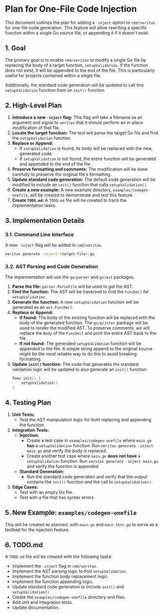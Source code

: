 # Plan for One-File Code Injection

This document outlines the plan for adding a `-inject` option to `cmd/veritas` for one-file code generation. This feature will allow rewriting a specific function within a single Go source file, or appending it if it doesn't exist.

## 1. Goal

The primary goal is to enable `cmd/veritas` to modify a single Go file by replacing the body of a target function, `setupValidation`. If the function does not exist, it will be appended to the end of the file. This is particularly useful for projects contained within a single file.

Additionally, the standard code generation will be updated to call this `setupValidation` function from an `init()` function.

## 2. High-Level Plan

1.  **Introduce a new `-inject` flag:** This flag will take a filename as an argument and signal to `veritas` that it should perform an in-place modification of that file.
2.  **Locate the target function:** The tool will parse the target Go file and find the `setupValidation` function.
3.  **Replace or Append:**
    *   If `setupValidation` is found, its body will be replaced with the new, generated code.
    *   If `setupValidation` is not found, the entire function will be generated and appended to the end of the file.
4.  **Preserve formatting and comments:** The modification will be done carefully to preserve the original file's formatting.
5.  **Update standard code generation:** The default code generation will be modified to include an `init()` function that calls `setupValidation()`.
6.  **Create a new example:** A new example directory, `examples/codegen-onefile`, will be created to demonstrate and test this feature.
7.  **Create `TODO.md`:** A `TODO.md` file will be created to track the implementation tasks.

## 3. Implementation Details

### 3.1. Command Line Interface

A new `-inject` flag will be added to `cmd/veritas`.

```bash
veritas generate -inject <target-file>.go
```

### 3.2. AST Parsing and Code Generation

The implementation will use the `go/parser` and `go/ast` packages.

1.  **Parse the file:** `parser.ParseFile` will be used to get the AST.
2.  **Find the function:** The AST will be traversed to find the `FuncDecl` for `setupValidation`.
3.  **Generate the function:** A new `setupValidation` function will be generated as an `ast.FuncDecl`.
4.  **Replace or Append:**
    *   **If found:** The body of the existing function will be replaced with the body of the generated function. The `go/printer` package will be used to render the modified AST. To preserve comments, we will replace the `Body` of the `FuncDecl` and print the entire AST back to the file.
    *   **If not found:** The generated `setupValidation` function will be appended to the file. A simple string append to the original source might be the most reliable way to do this to avoid breaking formatting.
5.  **Update `init()` function:** The code that generates the standard validation logic will be updated to also generate an `init()` function:
    ```go
    func init() {
        setupValidation()
    }
    ```

## 4. Testing Plan

1.  **Unit Tests:**
    *   Test the AST manipulation logic for both replacing and appending the function.
2.  **Integration Tests:**
    *   **Injection:**
        *   Create a test case in `examples/codegen-onefile` where `main.go` **has** a `setupValidation` function. Run `veritas generate -inject main.go` and verify the body is replaced.
        *   Create another test case where `main.go` **does not have** a `setupValidation` function. Run `veritas generate -inject main.go` and verify the function is appended.
    *   **Standard Generation:**
        *   Run the standard code generation and verify that the output contains the `init()` function and the call to `setupValidation()`.
3.  **Edge Cases:**
    *   Test with an empty Go file.
    *   Test with a file that has syntax errors.

## 5. New Example: `examples/codegen-onefile`

This will be created as planned, with `main.go` and `main_test.go` to serve as a testbed for the injection feature.

## 6. TODO.md

A `TODO.md` file will be created with the following tasks:

*   Implement the `-inject` flag in `cmd/veritas`.
*   Implement the AST parsing logic to find `setupValidation`.
*   Implement the function body replacement logic.
*   Implement the function appending logic.
*   Update standard code generation to include `init()` and `setupValidation()`.
*   Create the `examples/codegen-onefile` directory and files.
*   Add unit and integration tests.
*   Update documentation.
